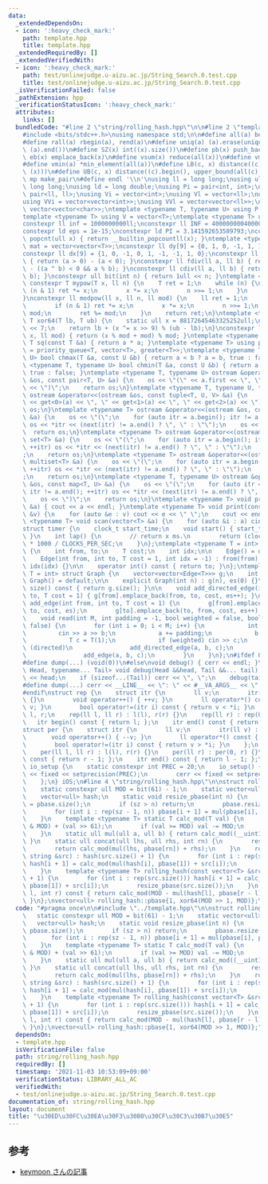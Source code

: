 ```yaml
---
data:
  _extendedDependsOn:
  - icon: ':heavy_check_mark:'
    path: template.hpp
    title: template.hpp
  _extendedRequiredBy: []
  _extendedVerifiedWith:
  - icon: ':heavy_check_mark:'
    path: test/onlinejudge.u-aizu.ac.jp/String_Search.0.test.cpp
    title: test/onlinejudge.u-aizu.ac.jp/String_Search.0.test.cpp
  _isVerificationFailed: false
  _pathExtension: hpp
  _verificationStatusIcon: ':heavy_check_mark:'
  attributes:
    links: []
  bundledCode: "#line 2 \"string/rolling_hash.hpp\"\n\n#line 2 \"template.hpp\"\n\n\
    #include <bits/stdc++.h>\nusing namespace std;\n\n#define all(a) begin(a), end(a)\n\
    #define rall(a) rbegin(a), rend(a)\n#define uniq(a) (a).erase(unique(all(a)),\
    \ (a).end())\n#define SZ(x) int((x).size())\n#define pb(x) push_back(x)\n#define\
    \ eb(x) emplace_back(x)\n#define vsum(x) reduce(all(x))\n#define vmax(a) *max_element(all(a))\n\
    #define vmin(a) *min_element(all(a))\n#define LB(c, x) distance((c).begin(), lower_bound(all(c),\
    \ (x)))\n#define UB(c, x) distance((c).begin(), upper_bound(all(c), (x)))\n#define\
    \ mp make_pair\n#define endl '\\n'\nusing ll = long long;\nusing ull = unsigned\
    \ long long;\nusing ld = long double;\nusing Pi = pair<int, int>;\nusing Pl =\
    \ pair<ll, ll>;\nusing Vi = vector<int>;\nusing Vl = vector<ll>;\nusing Vc = vector<char>;\n\
    using VVi = vector<vector<int>>;\nusing VVl = vector<vector<ll>>;\nusing VVc =\
    \ vector<vector<char>>;\ntemplate <typename T, typename U> using P = pair<T, U>;\n\
    template <typename T> using V = vector<T>;\ntemplate <typename T> using VV = V<V<T>>;\n\
    constexpr ll inf = 1000000000ll;\nconstexpr ll INF = 4000000004000000000LL;\n\
    constexpr ld eps = 1e-15;\nconstexpr ld PI = 3.141592653589793;\nconstexpr int\
    \ popcnt(ull x) { return __builtin_popcountll(x); }\ntemplate <typename T> using\
    \ mat = vector<vector<T>>;\nconstexpr ll dy[9] = {0, 1, 0, -1, 1, 1, -1, -1, 0};\n\
    constexpr ll dx[9] = {1, 0, -1, 0, 1, -1, -1, 1, 0};\nconstexpr ll sign(ll a)\
    \ { return (a > 0) - (a < 0); }\nconstexpr ll fdiv(ll a, ll b) { return a / b\
    \ - ((a ^ b) < 0 && a % b); }\nconstexpr ll cdiv(ll a, ll b) { return -fdiv(-a,\
    \ b); }\nconstexpr ull bit(int n) { return 1ull << n; }\ntemplate <typename T>\
    \ constexpr T mypow(T x, ll n) {\n    T ret = 1;\n    while (n) {\n        if\
    \ (n & 1) ret *= x;\n        x *= x;\n        n >>= 1;\n    }\n    return ret;\n\
    }\nconstexpr ll modpow(ll x, ll n, ll mod) {\n    ll ret = 1;\n    while (n) {\n\
    \        if (n & 1) ret *= x;\n        x *= x;\n        n >>= 1;\n        x %=\
    \ mod;\n        ret %= mod;\n    }\n    return ret;\n}\ntemplate <typename T>\
    \ T xor64(T lb, T ub) {\n    static ull x = 88172645463325252ull;\n    x ^= x\
    \ << 7;\n    return lb + (x ^= x >> 9) % (ub - lb);\n}\nconstexpr ll safemod(ll\
    \ x, ll mod) { return (x % mod + mod) % mod; }\ntemplate <typename T> constexpr\
    \ T sq(const T &a) { return a * a; }\ntemplate <typename T> using priority_queue_rev\
    \ = priority_queue<T, vector<T>, greater<T>>;\ntemplate <typename T, typename\
    \ U> bool chmax(T &a, const U &b) { return a < b ? a = b, true : false; }\ntemplate\
    \ <typename T, typename U> bool chmin(T &a, const U &b) { return a > b ? a = b,\
    \ true : false; }\ntemplate <typename T, typename U> ostream &operator<<(ostream\
    \ &os, const pair<T, U> &a) {\n    os << \"(\" << a.first << \", \" << a.second\
    \ << \")\";\n    return os;\n}\ntemplate <typename T, typename U, typename V>\
    \ ostream &operator<<(ostream &os, const tuple<T, U, V> &a) {\n    os << \"(\"\
    \ << get<0>(a) << \", \" << get<1>(a) << \", \" << get<2>(a) << \")\";\n    return\
    \ os;\n}\ntemplate <typename T> ostream &operator<<(ostream &os, const vector<T>\
    \ &a) {\n    os << \"(\";\n    for (auto itr = a.begin(); itr != a.end(); ++itr)\
    \ os << *itr << (next(itr) != a.end() ? \", \" : \"\");\n    os << \")\";\n  \
    \  return os;\n}\ntemplate <typename T> ostream &operator<<(ostream &os, const\
    \ set<T> &a) {\n    os << \"(\";\n    for (auto itr = a.begin(); itr != a.end();\
    \ ++itr) os << *itr << (next(itr) != a.end() ? \", \" : \"\");\n    os << \")\"\
    ;\n    return os;\n}\ntemplate <typename T> ostream &operator<<(ostream &os, const\
    \ multiset<T> &a) {\n    os << \"(\";\n    for (auto itr = a.begin(); itr != a.end();\
    \ ++itr) os << *itr << (next(itr) != a.end() ? \", \" : \"\");\n    os << \")\"\
    ;\n    return os;\n}\ntemplate <typename T, typename U> ostream &operator<<(ostream\
    \ &os, const map<T, U> &a) {\n    os << \"(\";\n    for (auto itr = a.begin();\
    \ itr != a.end(); ++itr) os << *itr << (next(itr) != a.end() ? \", \" : \"\");\n\
    \    os << \")\";\n    return os;\n}\ntemplate <typename T> void print(const T\
    \ &a) { cout << a << endl; }\ntemplate <typename T> void print(const vector<T>\
    \ &v) {\n    for (auto &e : v) cout << e << \" \";\n    cout << endl;\n}\ntemplate\
    \ <typename T> void scan(vector<T> &a) {\n    for (auto &i : a) cin >> i;\n}\n\
    struct timer {\n    clock_t start_time;\n    void start() { start_time = clock();\
    \ }\n    int lap() {\n        // return x ms.\n        return (clock() - start_time)\
    \ * 1000 / CLOCKS_PER_SEC;\n    }\n};\ntemplate <typename T = int> struct Edge\
    \ {\n    int from, to;\n    T cost;\n    int idx;\n\n    Edge() = default;\n\n\
    \    Edge(int from, int to, T cost = 1, int idx = -1) : from(from), to(to), cost(cost),\
    \ idx(idx) {}\n\n    operator int() const { return to; }\n};\ntemplate <typename\
    \ T = int> struct Graph {\n    vector<vector<Edge<T>>> g;\n    int es;\n\n   \
    \ Graph() = default;\n\n    explicit Graph(int n) : g(n), es(0) {}\n\n    size_t\
    \ size() const { return g.size(); }\n\n    void add_directed_edge(int from, int\
    \ to, T cost = 1) { g[from].emplace_back(from, to, cost, es++); }\n\n    void\
    \ add_edge(int from, int to, T cost = 1) {\n        g[from].emplace_back(from,\
    \ to, cost, es);\n        g[to].emplace_back(to, from, cost, es++);\n    }\n\n\
    \    void read(int M, int padding = -1, bool weighted = false, bool directed =\
    \ false) {\n        for (int i = 0; i < M; i++) {\n            int a, b;\n   \
    \         cin >> a >> b;\n            a += padding;\n            b += padding;\n\
    \            T c = T(1);\n            if (weighted) cin >> c;\n            if\
    \ (directed)\n                add_directed_edge(a, b, c);\n            else\n\
    \                add_edge(a, b, c);\n        }\n    }\n};\n#ifdef ONLINE_JUDGE\n\
    #define dump(...) (void(0))\n#else\nvoid debug() { cerr << endl; }\ntemplate <typename\
    \ Head, typename... Tail> void debug(Head &&head, Tail &&... tail) {\n    cerr\
    \ << head;\n    if (sizeof...(Tail)) cerr << \", \";\n    debug(tail...);\n}\n\
    #define dump(...) cerr << __LINE__ << \": \" << #__VA_ARGS__ << \" = \", debug(__VA_ARGS__)\n\
    #endif\nstruct rep {\n    struct itr {\n        ll v;\n        itr(ll v) : v(v)\
    \ {}\n        void operator++() { ++v; }\n        ll operator*() const { return\
    \ v; }\n        bool operator!=(itr i) const { return v < *i; }\n    };\n    ll\
    \ l, r;\n    rep(ll l, ll r) : l(l), r(r) {}\n    rep(ll r) : rep(0, r) {}\n \
    \   itr begin() const { return l; };\n    itr end() const { return r; };\n};\n\
    struct per {\n    struct itr {\n        ll v;\n        itr(ll v) : v(v) {}\n \
    \       void operator++() { --v; }\n        ll operator*() const { return v; }\n\
    \        bool operator!=(itr i) const { return v > *i; }\n    };\n    ll l, r;\n\
    \    per(ll l, ll r) : l(l), r(r) {}\n    per(ll r) : per(0, r) {}\n    itr begin()\
    \ const { return r - 1; };\n    itr end() const { return l - 1; };\n};\nstruct\
    \ io_setup {\n    static constexpr int PREC = 20;\n    io_setup() {\n        cout\
    \ << fixed << setprecision(PREC);\n        cerr << fixed << setprecision(PREC);\n\
    \    };\n} iOS;\n#line 4 \"string/rolling_hash.hpp\"\n\nstruct rolling_hash {\n\
    \    static constexpr ull MOD = bit(61) - 1;\n    static vector<ull> pbase;\n\
    \    vector<ull> hash;\n    static void resize_pbase(int n) {\n        int sz\
    \ = pbase.size();\n        if (sz > n) return;\n        pbase.resize(n + 1);\n\
    \        for (int i : rep(sz - 1, n)) pbase[i + 1] = mul(pbase[i], pbase[1]);\n\
    \    }\n    template <typename T> static T calc_mod(T val) {\n        val = (val\
    \ & MOD) + (val >> 61);\n        if (val >= MOD) val -= MOD;\n        return val;\n\
    \    }\n    static ull mul(ull a, ull b) { return calc_mod((__uint128_t)a * b);\
    \ }\n    static ull concat(ull lhs, ull rhs, int rn) {\n        resize_pbase(rn);\n\
    \        return calc_mod(mul(lhs, pbase[rn]) + rhs);\n    }\n    rolling_hash(const\
    \ string &src) : hash(src.size() + 1) {\n        for (int i : rep(src.size()))\
    \ hash[i + 1] = calc_mod(mul(hash[i], pbase[1]) + src[i]);\n        resize_pbase(src.size());\n\
    \    }\n    template <typename T> rolling_hash(const vector<T> &src) : hash(src.size()\
    \ + 1) {\n        for (int i : rep(src.size())) hash[i + 1] = calc_mod(mul(hash[i],\
    \ pbase[1]) + src[i]);\n        resize_pbase(src.size());\n    }\n    ull get_hash(int\
    \ l, int r) const { return calc_mod(MOD - mul(hash[l], pbase[r - l]) + hash[r]);\
    \ }\n};\nvector<ull> rolling_hash::pbase{1, xor64(MOD >> 1, MOD)};\n"
  code: "#pragma once\n\n#include \"../template.hpp\"\n\nstruct rolling_hash {\n \
    \   static constexpr ull MOD = bit(61) - 1;\n    static vector<ull> pbase;\n \
    \   vector<ull> hash;\n    static void resize_pbase(int n) {\n        int sz =\
    \ pbase.size();\n        if (sz > n) return;\n        pbase.resize(n + 1);\n \
    \       for (int i : rep(sz - 1, n)) pbase[i + 1] = mul(pbase[i], pbase[1]);\n\
    \    }\n    template <typename T> static T calc_mod(T val) {\n        val = (val\
    \ & MOD) + (val >> 61);\n        if (val >= MOD) val -= MOD;\n        return val;\n\
    \    }\n    static ull mul(ull a, ull b) { return calc_mod((__uint128_t)a * b);\
    \ }\n    static ull concat(ull lhs, ull rhs, int rn) {\n        resize_pbase(rn);\n\
    \        return calc_mod(mul(lhs, pbase[rn]) + rhs);\n    }\n    rolling_hash(const\
    \ string &src) : hash(src.size() + 1) {\n        for (int i : rep(src.size()))\
    \ hash[i + 1] = calc_mod(mul(hash[i], pbase[1]) + src[i]);\n        resize_pbase(src.size());\n\
    \    }\n    template <typename T> rolling_hash(const vector<T> &src) : hash(src.size()\
    \ + 1) {\n        for (int i : rep(src.size())) hash[i + 1] = calc_mod(mul(hash[i],\
    \ pbase[1]) + src[i]);\n        resize_pbase(src.size());\n    }\n    ull get_hash(int\
    \ l, int r) const { return calc_mod(MOD - mul(hash[l], pbase[r - l]) + hash[r]);\
    \ }\n};\nvector<ull> rolling_hash::pbase{1, xor64(MOD >> 1, MOD)};"
  dependsOn:
  - template.hpp
  isVerificationFile: false
  path: string/rolling_hash.hpp
  requiredBy: []
  timestamp: '2021-11-03 10:53:09+09:00'
  verificationStatus: LIBRARY_ALL_AC
  verifiedWith:
  - test/onlinejudge.u-aizu.ac.jp/String_Search.0.test.cpp
documentation_of: string/rolling_hash.hpp
layout: document
title: "\u30ED\u30FC\u30EA\u30F3\u30B0\u30CF\u30C3\u30B7\u30E5"
---
```


## 参考
- [keymoon さんの記事](https://qiita.com/keymoon/items/11fac5627672a6d6a9f6)